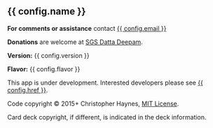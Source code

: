 ## {{ config.name }}

**For comments or assistance** contact <a href="mailto:{{ config.email }}">{{ config.email }}</a>

**Donations** are welcome at [SGS Datta Deepam](http://www.sgsdattadeepam.org).

**Version:** {{ config.version }}

**Flavor:** {{ config.flavor }}

<div class="minor-text">

This app is under development. Interested developers please see
<a href="{{ config.href }}">{{ config.href }}</a>.

<div class="fine-print">

Code copyright &copy; 2015+ Christopher Haynes, [MIT License](http://opensource.org/licenses/MIT).

Card deck copyright, if different, is indicated in the deck information.

</div></div>
